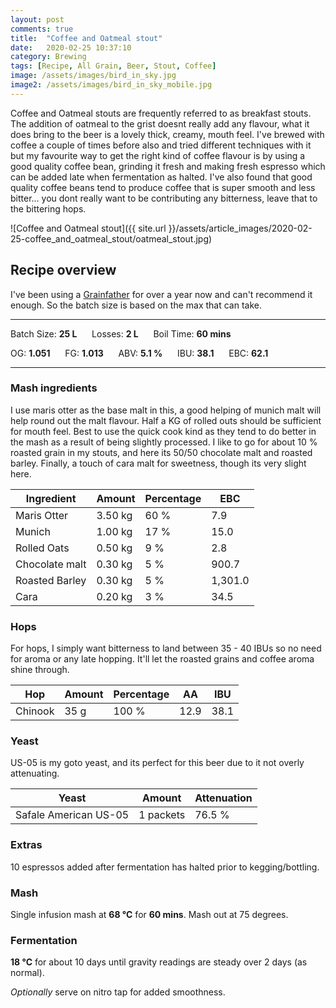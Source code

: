 ```yaml
---
layout: post
comments: true
title:  "Coffee and Oatmeal stout"
date:   2020-02-25 10:37:10
category: Brewing
tags: [Recipe, All Grain, Beer, Stout, Coffee]
image: /assets/images/bird_in_sky.jpg
image2: /assets/images/bird_in_sky_mobile.jpg
---
```

Coffee and Oatmeal stouts are frequently referred to as breakfast stouts. 
The addition of oatmeal to the grist doesnt really add any flavour, what it does bring to the beer is a lovely thick, creamy, mouth feel.
I've brewed with coffee a couple of times before also and tried different techniques with it but my favourite way to get the right kind of coffee flavour is by using a good quality coffee bean, grinding it fresh and making fresh espresso which can be added late when fermentation as halted.
I've also found that good quality coffee beans tend to produce coffee that is super smooth and less bitter... you dont really want to be contributing any bitterness, leave that to the bittering hops.

![Coffee and Oatmeal stout]({{ site.url }}/assets/article_images/2020-02-25-coffee_and_oatmeal_stout/oatmeal_stout.jpg)

Recipe overview
---

I've been using a [Grainfather](https://grainfather.com/) for over a year now and can't recommend it enough.
So the batch size is based on the max that can take.

---
Batch Size: __25 L__ &nbsp;&nbsp;&nbsp;&nbsp; Losses:  __2 L__ &nbsp;&nbsp;&nbsp;&nbsp; Boil Time: __60 mins__

OG: __1.051__ &nbsp;&nbsp;&nbsp;&nbsp; FG: __1.013__ &nbsp;&nbsp;&nbsp;&nbsp; ABV: __5.1 %__ &nbsp;&nbsp;&nbsp;&nbsp; IBU: __38.1__ &nbsp;&nbsp;&nbsp;&nbsp; EBC: __62.1__ 

---
### Mash ingredients

I use maris otter as the base malt in this, a good helping of munich malt will help round out the malt flavour.
Half a KG of rolled outs should be sufficient for mouth feel. Best to use the quick cook kind as they tend to do better in the mash as a result of being slightly processed.
I like to go for about 10 % roasted grain in my stouts, and here its 50/50 chocolate malt and roasted barley.
Finally, a touch of cara malt for sweetness, though its very slight here.

| Ingredient     | Amount  | Percentage | EBC     |
|----------------|---------|------------|---------|
| Maris Otter    | 3.50 kg | 60 %       | 7.9     |
| Munich         | 1.00 kg | 17 %       | 15.0    |
| Rolled Oats    | 0.50 kg | 9 %        | 2.8     |
| Chocolate malt | 0.30 kg | 5 %        | 900.7   |
| Roasted Barley | 0.30 kg | 5 %        | 1,301.0 |
| Cara           | 0.20 kg | 3 %        | 34.5    |

### Hops

For hops, I simply want bitterness to land between 35 - 40 IBUs so no need for aroma or any late hopping. 
It'll let the roasted grains and coffee aroma shine through.

| Hop            | Amount   | Percentage | AA      |  IBU    |
|----------------|----------|------------|---------|---------|
| Chinook        | 35 g     | 100 %      | 12.9    |  38.1   |

### Yeast

US-05 is my goto yeast, and its perfect for this beer due to it not overly attenuating.

| Yeast                 | Amount    | Attenuation |
| -----                 | ------    | ----------- |
| Safale American US-05 | 1 packets | 76.5 %      |

### Extras

10 espressos added after fermentation has halted prior to kegging/bottling.

### Mash

Single infusion mash at **68 °C** for **60 mins**. Mash out at 75 degrees.

### Fermentation

**18 °C** for about 10 days until gravity readings are steady over 2 days (as normal).

_Optionally_ serve on nitro tap for added smoothness.